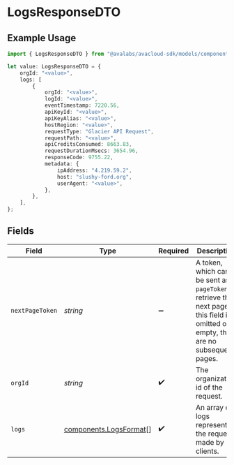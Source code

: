 # LogsResponseDTO

## Example Usage

```typescript
import { LogsResponseDTO } from "@avalabs/avacloud-sdk/models/components";

let value: LogsResponseDTO = {
    orgId: "<value>",
    logs: [
        {
            orgId: "<value>",
            logId: "<value>",
            eventTimestamp: 7220.56,
            apiKeyId: "<value>",
            apiKeyAlias: "<value>",
            hostRegion: "<value>",
            requestType: "Glacier API Request",
            requestPath: "<value>",
            apiCreditsConsumed: 8663.83,
            requestDurationMsecs: 3654.96,
            responseCode: 9755.22,
            metadata: {
                ipAddress: "4.219.59.2",
                host: "slushy-ford.org",
                userAgent: "<value>",
            },
        },
    ],
};
```

## Fields

| Field                                                                                                                                  | Type                                                                                                                                   | Required                                                                                                                               | Description                                                                                                                            |
| -------------------------------------------------------------------------------------------------------------------------------------- | -------------------------------------------------------------------------------------------------------------------------------------- | -------------------------------------------------------------------------------------------------------------------------------------- | -------------------------------------------------------------------------------------------------------------------------------------- |
| `nextPageToken`                                                                                                                        | *string*                                                                                                                               | :heavy_minus_sign:                                                                                                                     | A token, which can be sent as `pageToken` to retrieve the next page. If this field is omitted or empty, there are no subsequent pages. |
| `orgId`                                                                                                                                | *string*                                                                                                                               | :heavy_check_mark:                                                                                                                     | The organization id of the request.                                                                                                    |
| `logs`                                                                                                                                 | [components.LogsFormat](../../models/components/logsformat.md)[]                                                                       | :heavy_check_mark:                                                                                                                     | An array of logs representing the requests made by clients.                                                                            |